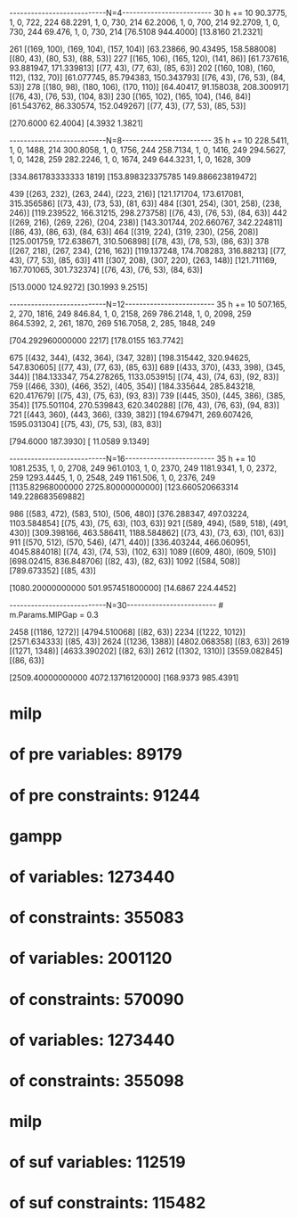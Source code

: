 ---------------------------N=4-------------------------  30  h += 10
90.3775, 1, 0, 722, 224
68.2291, 1, 0, 730, 214
62.2006, 1, 0, 700, 214
92.2709, 1, 0, 730, 244
69.476, 1, 0, 730, 214
[76.5108  944.4000]
[13.8160   21.2321]

261 [(169, 100), (169, 104), (157, 104)] [63.23866, 90.43495, 158.588008] [(80, 43), (80, 53), (88, 53)]
227 [(165, 106), (165, 120), (141, 86)] [61.737616, 93.881947, 171.339813] [(77, 43), (77, 63), (85, 63)]
202 [(160, 108), (160, 112), (132, 70)] [61.077745, 85.794383, 150.343793] [(76, 43), (76, 53), (84, 53)]
278 [(180, 98), (180, 106), (170, 110)] [64.40417, 91.158038, 208.300917] [(76, 43), (76, 53), (104, 83)]
230 [(165, 102), (165, 104), (146, 84)] [61.543762, 86.330574, 152.049267] [(77, 43), (77, 53), (85, 53)]

[270.6000   62.4004]
[4.3932    1.3821]

---------------------------N=8------------------------- 35 h += 10
228.5411, 1, 0, 1488, 214
300.8058, 1, 0, 1756, 244
258.7134, 1, 0, 1416, 249
294.5627, 1, 0, 1428, 259
282.2246, 1, 0, 1674, 249
644.3231, 1, 0, 1628, 309

[334.861783333333	1819]
[153.898323375785	149.886623819472]

439 [(263, 232), (263, 244), (223, 216)] [121.171704, 173.617081, 315.356586] [(73, 43), (73, 53), (81, 63)]
484 [(301, 254), (301, 258), (238, 246)] [119.239522, 166.31215, 298.273758] [(76, 43), (76, 53), (84, 63)]
442 [(269, 216), (269, 226), (204, 238)] [143.301744, 202.660767, 342.224811] [(86, 43), (86, 63), (84, 63)]
464 [(319, 224), (319, 230), (256, 208)] [125.001759, 172.638671, 310.506898] [(78, 43), (78, 53), (86, 63)] 
378 [(267, 218), (267, 234), (216, 162)] [119.137248, 174.708283, 316.88213] [(77, 43), (77, 53), (85, 63)]
411 [(307, 208), (307, 220), (263, 148)] [121.711169, 167.701065, 301.732374] [(76, 43), (76, 53), (84, 63)]

[513.0000  124.9272]
[30.1993    9.2515]

---------------------------N=12------------------------- 35  h += 10
507.165, 2, 270, 1816, 249
846.84, 1, 0, 2158, 269
786.2148, 1, 0, 2098, 259
864.5392, 2, 261, 1870, 269
516.7058, 2, 285, 1848, 249

[704.292960000000	2217]
[178.0155  163.7742]

675 [(432, 344), (432, 364), (347, 328)] [198.315442, 320.94625, 547.830605] [(77, 43), (77, 63), (85, 63)]
689 [(433, 370), (433, 398), (345, 344)] [184.133347, 754.278265, 1133.053915] [(74, 43), (74, 63), (92, 83)]
759 [(466, 330), (466, 352), (405, 354)] [184.335644, 285.843218, 620.417679] [(75, 43), (75, 63), (93, 83)]
739 [(445, 350), (445, 386), (385, 354)] [175.501104, 270.539843, 620.340288] [(76, 43), (76, 63), (94, 83)]
721 [(443, 360), (443, 366), (339, 382)] [194.679471, 269.607426, 1595.031304] [(75, 43), (75, 53), (83, 83)]

[794.6000  187.3930]
[ 11.0589    9.1349]

---------------------------N=16------------------------- 35  h += 10
1081.2535, 1, 0, 2708, 249
961.0103, 1, 0, 2370, 249
1181.9341, 1, 0, 2372, 259
1293.4445, 1, 0, 2548, 249
1161.506, 1, 0, 2376, 249
[1135.82968000000	2725.80000000000]
[123.660520663314	149.228683569882]

986 [(583, 472), (583, 510), (506, 480)] [376.288347, 497.03224, 1103.584854] [(75, 43), (75, 63), (103, 63)]
921 [(589, 494), (589, 518), (491, 430)] [309.398166, 463.586411, 1188.584862] [(73, 43), (73, 63), (101, 63)]
911 [(570, 512), (570, 546), (471, 440)] [336.403244, 466.060951, 4045.884018] [(74, 43), (74, 53), (102, 63)]
1089 [(609, 480), (609, 510)] [698.02415, 836.848706] [(82, 43), (82, 63)]
1092 [(584, 508)] [789.673352] [(85, 43)]

[1080.20000000000	501.957451800000]
[14.6867  224.4452]


---------------------------N=30------------------------- 
    # m.Params.MIPGap = 0.3

2458 [(1186, 1272)] [4794.510068] [(82, 63)]
2234 [(1222, 1012)] [2571.634333] [(85, 43)]
2624 [(1236, 1388)] [4802.068358] [(83, 63)]
2619 [(1271, 1348)] [4633.390202] [(82, 63)]
2612 [(1302, 1310)] [3559.082845] [(86, 63)]

[2509.40000000000	4072.13716120000]
[168.9373  985.4391]

# milp
# of pre variables: 89179
# of pre constraints: 91244
# gampp
# of variables: 1273440
# of constraints: 355083
# of variables: 2001120
# of constraints: 570090
# of variables: 1273440
# of constraints: 355098
# milp
# of suf variables: 112519
# of suf constraints: 115482



